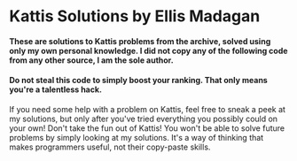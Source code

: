 # Kattis Solutions by Ellis Madagan

#### These are solutions to Kattis problems from the archive, solved using only my own personal knowledge. I did not copy any of the following code from any other source, I am the sole author.

#### Do not steal this code to simply boost your ranking. That only means you're a talentless hack.
If you need some help with a problem on Kattis, feel free to sneak a peek at my solutions, but only after you've tried everything you possibly could on your own! Don't take the fun out of Kattis! You won't be able to solve future problems by simply looking at my solutions. It's a way of thinking that makes programmers useful, not their copy-paste skills.

